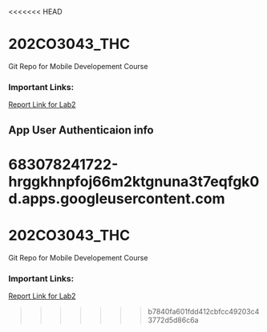 <<<<<<< HEAD
# 202CO3043_THC
Git Repo for Mobile Developement Course 

### Important Links:
[Report Link for Lab2](https://drive.google.com/file/d/1ndZc_8gcJlBJfxrygx4t05lvPBFl7JD1/view?usp=sharing)

## App User Authenticaion info
683078241722-hrggkhnpfoj66m2ktgnuna3t7eqfgk0d.apps.googleusercontent.com
=======
# 202CO3043_THC
Git Repo for Mobile Developement Course 

### Important Links:
[Report Link for Lab2](https://drive.google.com/file/d/1ndZc_8gcJlBJfxrygx4t05lvPBFl7JD1/view?usp=sharing)
>>>>>>> b7840fa601fdd412cbfcc49203c43772d5d86c6a
